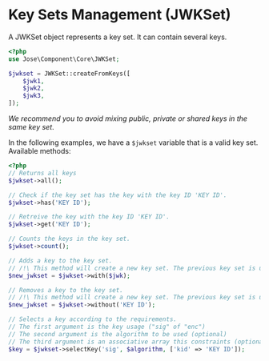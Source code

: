 Key Sets Management (JWKSet)
============================

A JWKSet object represents a key set. It can contain several keys.

```php
<?php
use Jose\Component\Core\JWKSet;

$jwkset = JWKSet::createFromKeys([
    $jwk1,
    $jwk2,
    $jwk3,
]);
```

*We recommend you to avoid mixing public, private or shared keys in the same key set*.

In the following examples, we have a `$jwkset` variable that is a valid key set. Available methods:

```php
<?php
// Returns all keys
$jwkset->all();

// Check if the key set has the key with the key ID 'KEY ID'.
$jwkset->has('KEY ID');

// Retreive the key with the key ID 'KEY ID'.
$jwkset->get('KEY ID');

// Counts the keys in the key set.
$jwkset->count();

// Adds a key to the key set.
// /!\ This method will create a new key set. The previous key set is unchanged.
$new_jwkset = $jwkset->with($jwk);

// Removes a key to the key set.
// /!\ This method will create a new key set. The previous key set is unchanged.
$new_jwkset = $jwkset->without('KEY ID');

// Selects a key according to the requirements.
// The first argument is the key usage ("sig" of "enc")
// The second argument is the algorithm to be used (optional)
// The third argument is an associative array this constraints (optional)
$key = $jwkset->selectKey('sig', $algorithm, ['kid' => 'KEY ID']);
```
